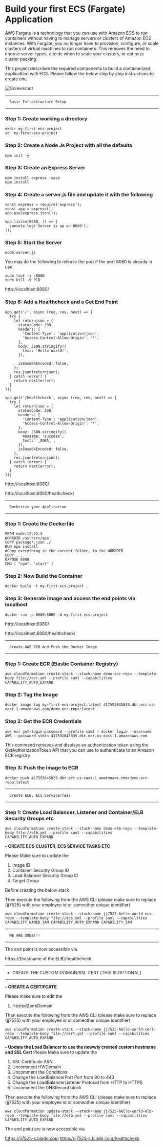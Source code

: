 # Build your first ECS (Fargate) Application

AWS Fargate is a technology that you can use with Amazon ECS to run containers without having to manage servers or clusters of Amazon EC2 instances. With Fargate, you no longer have to provision, configure, or scale clusters of virtual machines to run containers. This removes the need to choose server types, decide when to scale your clusters, or optimize cluster packing.

This project describes the required components to build a containerized applicattion with ECS. Please follow the below step by step instructions to create one.

![Screenshot](images/ecs_1.jpeg)

---

      Basic Infrastructure Setup

---

### Step 1: Create working a directory

```
mkdir my-first-ecs-project
cd  my-first-ecs-project
```

### Step 2: Create a Node Js Project with all the defaults

`npm init -y`

### Step 3: Create an Express Server

```
npm install express -save
npm install
```
### Step 4: Create a server.js file and update it with the following

```
const express = require('express');
const app = express();
app.use(express.json());

app.listen(8080, () => {
  console.log('Server is up on 8080');
});
```

### Step 5: Start the Server
`node server.js`

You may do the following to release the port if the port 8080 is already in use

```
sudo lsof -i :8080
sudo kill -9 PID
```

http://localhost:8080/

### Step 6: Add a Healthcheck and a Get End Point

```
app.get('/', async (req, res, next) => {
  try {
    let returnjson = {
      statusCode: 200,
      headers: {
        'Content-Type': 'application/json',
        'Access-Control-Allow-Origin': '*',
      },
      body: JSON.stringify({
        text: 'Hello World!',
      }),

      isBase64Encoded: false,
    };
    res.json(returnjson);
  } catch (error) {
    return next(error);
  }
});
```

```
app.get('/healthcheck', async (req, res, next) => {
  try {
    let returnjson = {
      statusCode: 200,
      headers: {
        'Content-Type': 'application/json',
        'Access-Control-Allow-Origin': '*',
      },
      body: JSON.stringify({
        message: 'success',
        text: '_AOKA_',
      }),
      isBase64Encoded: false,
    };
    res.json(returnjson);
  } catch (error) {
    return next(error);
  }
});
```

http://localhost:8080/

http://localhost:8080/heathcheck/

---

      Dockerize your Application

---

### Step 1: Create the Dockerfile

```
FROM node:12.22.3
WORKDIR /usr/src/app
COPY package*.json ./
RUN npm install
#Copy everything in the current folder, to the WORKDIR
COPY . .
EXPOSE 8080
CMD [ "npm", "start" ]
```

### Step 2: Now Build the Container

`docker build -t my-first-ecs-project .`

### Step 3: Generate image and access the end points via localhost

`docker run -p 8080:8080 -d my-first-ecs-project`

http://localhost:8080/

http://localhost:8080/healthcheck/

---

      Create AWS ECR And Push the Docker Image

---

### Step 1: Create ECR (Elastic Container Registry)


`aws cloudformation create-stack --stack-name demo-ecr-repo --template-body file://ecr.yml --profile saml --capabilities CAPABILITY_AUTO_EXPAND`

### Step 2: Tag the Image

`docker image tag my-first-ecs-project:latest 417592845839.dkr.ecr.us-east-1.amazonaws.com/demo-ecr-repo:latest`

### Step 2: Get the ECR Credentials

`aws ecr get-login-password --profile saml | docker login --username AWS --password-stdin 417592845839.dkr.ecr.us-east-1.amazonaws.com`

This command retrieves and displays an authentication token using the GetAuthorizationToken API that you can use to authenticate to an Amazon ECR registry

### Step 3: Push the image to ECR

`docker push 417592845839.dkr.ecr.us-east-1.amazonaws.com/demo-ecr-repo:latest`

---

      Create ELB, ECS Service/Task 

---

### Step 1: Create Load Balancer, Listener and Container/ELB Security Groups etc

`aws cloudformation create-stack --stack-name demo-elb-repo --template-body file://elb.yml --profile saml --capabilities CAPABILITY_AUTO_EXPAND`

**- CREATE ECS CLUSTER, ECS SERVICE TASKS ETC**

Please Make sure to update the

1. Image ID
2. Container Security Group ID
3. Load Balancer Security Group ID
4. Target Group

Before creating the below stack

Then execute the following from the AWS CLI (please make sure to replace {jj7525} with your employee id or someother unique identifier)

`aws cloudformation create-stack --stack-name jj7525-hello-world-ecs-repo --template-body file://ecs.yml --profile saml --capabilities CAPABILITY_NAMED_IAM CAPABILITY_AUTO_EXPAND CAPABILITY_IAM`

---

      WE ARE DONE!!!

---

The end point is now accessible via

https://{hostname of the ELB}/healthcheck

---

- CREATE THE CUSTOM DOMAIN/SSL CERT [THIS IS OPTIONAL]

---

**- CREATE A CERTIFCATE**

Please make sure to edit the

1. HostedZoneDomain

Then execute the following from the AWS CLI (please make sure to replace {jj7525} with your employee id or someother unique identifier)

`aws cloudformation create-stack --stack-name jj7525-hello-world-cert-repo --template-body file://cert.yml --profile saml --capabilities CAPABILITY_AUTO_EXPAND`

**- Update the Load Balancer to use the newwly created custom hostmane and SSL Cert**
Please Make sure to update the

1. SSL Certificate ARN
2. Uncomment HWDomain
3. Uncomment the Conditions
4. Change the LoadBalancerPort Port from 80 to 443
5. Change the LoadBalancerListener Protocol from HTTP to HTTPS
6. Uncomment the DNSRecord block

Then execute the following from the AWS CLI (please make sure to replace {jj7525} with your employee id or someother unique identifier)

`aws cloudformation update-stack --stack-name jj7525-hello-world-elb-repo --template-body file://elb.yml --profile saml --capabilities CAPABILITY_AUTO_EXPAND`

The end point are is now accessible via

https://jj7525-s.bindg.com
https://jj7525-s.bindg.com/healthcheck
